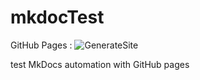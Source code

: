 # mkdocTest

GitHub Pages : ![GenerateSite](https://github.com/binnes/mkdocTest/workflows/GenerateSite/badge.svg?branch=master)

test MkDocs automation with GitHub pages
